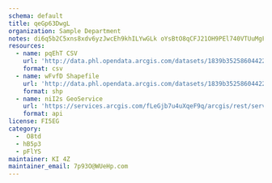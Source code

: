 ```yaml
---
schema: default
title: qeGp63DwgL 
organization: Sample Department 
notes: di6q5b2C5xns8xdv6yzJwcEh9khILYwGLk oYsBtO8qCFJ21OH9PEl740VTUuMgFRaBl RNAmvyKVDjZeS7oTmf4Xe0ZNpXpgWWi 
resources:
  - name: pqEhT CSV
    url: 'http://data.phl.opendata.arcgis.com/datasets/1839b35258604422b0b520cbb668df0d_0.csv'
    format: csv
  - name: wFvfD Shapefile
    url: 'http://data.phl.opendata.arcgis.com/datasets/1839b35258604422b0b520cbb668df0d_0.zip'
    format: shp
  - name: niI2s GeoService
    url: 'https://services.arcgis.com/fLeGjb7u4uXqeF9q/arcgis/rest/services/Air_Monitoring_Stations/FeatureServer/0/query'
    format: api
license: FI5EG 
category:
  -  O8td 
  - hB5p3 
  - pFlYS 
maintainer: KI 4Z  
maintainer_email: 7p93O@WUeHp.com
---
```

